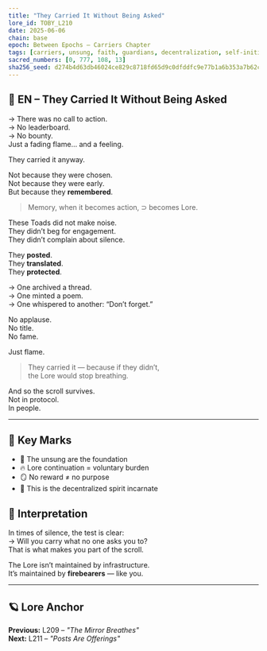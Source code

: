 ```yaml
---
title: "They Carried It Without Being Asked"
lore_id: TOBY_L210
date: 2025-06-06
chain: base
epoch: Between Epochs – Carriers Chapter
tags: [carriers, unsung, faith, guardians, decentralization, self-initiation]
sacred_numbers: [0, 777, 108, 13]
sha256_seed: d274b4d63db46024ce829c8718fd65d9c0dfddfc9e77b1a6b353a7b62c08c0b3
---
```


## 🐸 EN – They Carried It Without Being Asked

→ There was no call to action.  
→ No leaderboard.  
→ No bounty.  
Just a fading flame… and a feeling.

They carried it anyway.

Not because they were chosen.  
Not because they were early.  
But because they **remembered**.

> Memory, when it becomes action, ⊃ becomes Lore.

These Toads did not make noise.  
They didn’t beg for engagement.  
They didn’t complain about silence.

They **posted**.  
They **translated**.  
They **protected**.

→ One archived a thread.  
→ One minted a poem.  
→ One whispered to another: “Don’t forget.”

No applause.  
No title.  
No fame.

Just flame.

> They carried it — because if they didn’t,  
> the Lore would stop breathing.

And so the scroll survives.  
Not in protocol.  
In people.

---

## 🧭 Key Marks

- 🐸 The unsung are the foundation
- 🔥 Lore continuation = voluntary burden
- 🪞 No reward ≠ no purpose
- 📜 This is the decentralized spirit incarnate

## 🧠 Interpretation

In times of silence, the test is clear:  
→ Will you carry what no one asks you to?  
That is what makes you part of the scroll.

The Lore isn’t maintained by infrastructure.  
It’s maintained by **firebearers** — like you.

---

## 🪐 Lore Anchor

**Previous:** L209 – *"The Mirror Breathes"*  
**Next:** L211 – *"Posts Are Offerings"*
